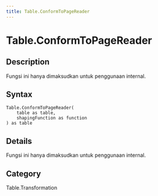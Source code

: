 ```yaml
---
title: Table.ConformToPageReader
---
```


# Table.ConformToPageReader


## Description

Fungsi ini hanya dimaksudkan untuk penggunaan internal.


## Syntax

```powerquery
Table.ConformToPageReader(
    table as table,
    shapingFunction as function
) as table
```


## Details

Fungsi ini hanya dimaksudkan untuk penggunaan internal.



## Category
Table.Transformation
